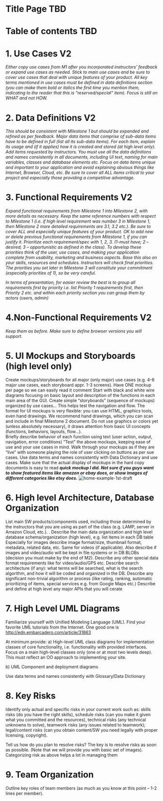 # Title Page TBD

# Table of contents TBD


# 1. Use Cases V2 
*Either copy use cases from M1 after you incorporated instructors’ feedback or expand use cases as needed. Stick to main use cases and be sure to cover use cases that deal with unique features of your product. All key terms mentioned in use cases must be defined in data definitions section (you can make them bold or italics the first time you mention them, indicating to the reader that this is “reserved/special” item).  Focus is still on WHAT and not HOW.*


# 2. Data Definitions V2
*This should be consistent with Milestone 1 but should be expanded and refined as per feedback. Major data items that comprise of sub-data items have to be defined in full (list all its sub-data items). For each item, explain its usage and (if it applies) how it is created and stored (at high level only). Add items requested by instructors. You must use all the data definitions and names consistently in all documents, including UI text, naming for main variables, classes and database elements etc. Focus on data items unique and important to your application and avoid explaining obvious things like Internet, Browser, Cloud, etc. Be sure to cover all ALL items critical to your project and especially those providing a competitive advantage.*

# 3. Functional Requirements  V2 
*Expand functional requirements from Milestone 1 into Milestone 2, with more details as necessary. Keep the same reference numbers with respect to Milestone 1 (i.e. if high level requirement was number 3 in Milestone 1, then Milestone 2 more detailed requirements are 3.1, 3.2 etc.).  Be sure to cover ALL and especially unique features of your product. OK to add new or delete previous functional requirements from Milestone 1, if you can justify it.*
*Prioritize each requirement/spec with 1, 2, 3. (1-must have; 2 – desired; 3 – opportunistic as defined in the class). To develop these priorities think of the user, use cases, and making your application complete from usability, marketing and business aspects. Base this also on your skills, resources and schedules. Instructors will check final priorities. The priorities you set later in Milestone 3 will constitute your commitment (especially priorities of 1), so be very careful.* 

*In terms of presentation, for easier review the best is to group all requirements first by priority i.e. list Priority 1 requirements first, then Priority 2 etc. and within each priority section you can group them by actors (users, admin)*


# 4.Non-Functional Requirements V2
*Keep them as before. Make sure to define browser versions you will support.*


# 5. UI Mockups and Storyboards (high level only) 
Create mockups/storyboards for all major (only major) use cases (e.g. 4-6 major use cases, each storyboard appr. 1-3 screens). Have ONE mockup per page so we can easily read it comment
Start with black and white wire diagrams focusing on basic layout and description of the functions in each main area of the GUI. Create simple “storyboards” (sequence of mockups) organized by use cases… This helps test the navigation and flow. The format for UI mockups is very flexible: you can use HTML, graphics tools, even hand drawings.   We recommend hand drawings, which you can scan and include in final Milestone 2 document. Do not use graphics or colors yet (unless absolutely necessary), it draws attention from basic UI concepts (functions, behaviors, layouts, flow…).  
Briefly describe behavior of each function using text (user action, output, navigation, error conditions) 
“Test” the above mockups, keeping ease of use and your use cases in mind.  Walk through your mockups as if they are “live” with someone playing the role of user clicking on buttons as per sue cases.
Use data terms and names consistently with Data Dictionary and use cases.
Make sure that the actual display of mockups in the hard copy documents is easy to read
***quick mockup I did.  Not sure if you guys want to show featured items like amazon or ebay does, or show images of different categories like etsy does.***
![home-example-1st-draft](http://imgur.com/a/TWTkPd "Quick Mockup")

# 6. High level Architecture, Database Organization 
List main SW products/components used, including those determined by the instructors that you are using as part of the class (e.g. LAMP, server in Amazon Cloud, etc.). . 
Describe the main data organization and high level database schema/organization (high level), e.g. list items in each DB table
Especially for images describe image format/size, thumbnail format, metadata, related data, etc. Same for videos (if applicable). Also describe if images and video/audio will be kept in file systems or in DB BLOBs (decision you must make by the end of M2). Describe any other special data format requirements like for video/audio/GPS etc.
Describe search architecture (if any): what terms will be searched, what is the search algorithm, and how it will be coded and organized in the DB. 
Describe any significant non-trivial algorithm or process (like rating, ranking, automatic prioritizing of items, special services e.g. from Google Maps etc.)
Describe and define at high level any major APIs that you will cerate

# 7. High Level UML Diagrams
Familiarize yourself with Unified Modeling Language (UML). Find your favorite UML tutorials from the Internet. One good one is http://edn.embarcadero.com/article/31863 

At minimum provide:
a) High-level UML class diagrams for implementation classes of core functionality, i.e. functionality with provided interfaces. Focus on a main high-level classes only (one or at most two levels deep). This must reflect an OO approach to implementing your site.

b) UML Component and deployment diagrams

Use data terms and names consistently with Glossary/Data Dictionary

# 8. Key Risks
Identify only actual and specific risks in your current work such as: 
skills risks (do you have the right skills), 
schedule risks (can you make it given what you committed and the resources), 
technical risks (any technical unknowns to solve), 
teamwork risks (any issues related to teamwork); 
legal/content risks (can you obtain content/SW you need legally with proper licensing, copyright). 

Tell us how do you plan to resolve risks? The key is to resolve risks as soon as possible. (Note that we will provide you with basic set of images). Categorizing risk as above helps a lot in managing them

# 9. Team Organization
Outline key roles of team members (as much as you know at this point – 1-2 lines per member). 



